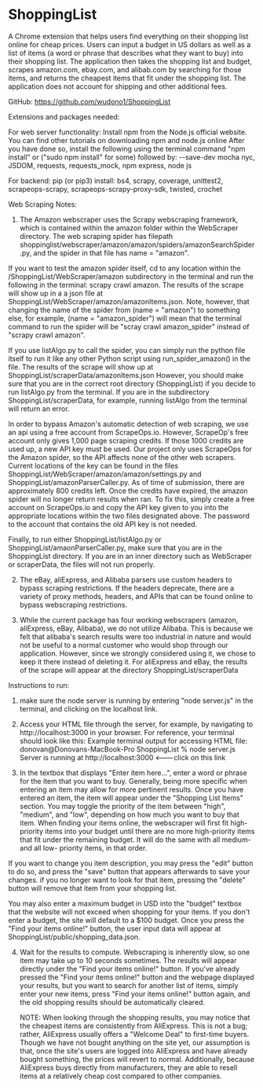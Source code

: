 # ShoppingList

A Chrome extension that helps users find everything on their shopping list online for cheap prices. Users can input a budget in US dollars as well as a list of items (a word or phrase that describes what they want to buy) into their shopping list. The application then takes the shopping list and budget, scrapes amazon.com, ebay.com, and alibab.com by searching for those items, and returns the cheapest items that fit under the shopping list. The application does not account for shipping and other additional fees.

GitHub: https://github.com/wudono1/ShoppingList



Extensions and packages needed:

For web server functionality: Install npm from the Node.js official website. You can find other tutorials on downloading npm and node.js online
After you have done so, install the following using the terminal command "npm install" or ("sudo npm install" for some) followed by: --save-dev mocha nyc, JSDOM, requests, requests_mock, npm express, node js

For backend: pip (or pip3) install: bs4, scrapy, coverage, unittest2, scrapeops-scrapy, scrapeops-scrapy-proxy-sdk, twisted, crochet



Web Scraping Notes: 

1. The Amazon webscraper uses the Scrapy webscraping framework, which is contained within the amazon folder within the WebScraper directory. The web scraping spider has filepath shoppinglist/webscraper/amazon/amazon/spiders/amazonSearchSpider.py, and the spider in that file has name = "amazon".

If you want to test the amazon spider itself, cd to any location within the /ShoppingList/WebScraper/amazon subdirectory in the terminal and run the following in the terminal: scrapy crawl amazon. The results of the scrape will show up in a a json file at ShoppingList/WebScraper/amazon/amazonItems.json. Note, however, that changing the name of the spider from (name = "amazon") to something else, for example, (name = "amazon_spider") will mean that the terminal command to run the spider will be "scray crawl amazon_spider" instead of "scrapy crawl amazon".

If you use listAlgo.py to call the spider, you can simply run the python file itself to run it like any other Python script using run_spider_amazon() in the file. The results of the scrape will show up at ShoppingList/scraperData/amazonItems.json However, you should make sure that you are in the correct root directory (ShoppingList) if you decide to run listAlgo.py from the terminal. If you are in the subdirectory ShoppingList/scraperData, for example, running listAlgo from the terminal will return an error.

In order to bypass Amazon's automatic detection of web scraping, we use an api using a free account from ScrapeOps.io. However, ScrapeOp's free account only gives 1,000 page scraping credits. If those 1000 credits are used up, a new API key must be used.  Our project only uses ScrapeOps for the Amazon spider, so the API affects none of the other web scrapers. Current locations of the key can be found in the files ShoppingList/WebScraper/amazon/amazon/settings.py and ShoppingList/amazonParserCaller.py. As of time of submission, there are approximately 800 credits left. Once the credits have expired, the amazon spider will no longer return results when ran. To fix this, simply create a free account on ScrapeOps.io and copy the API key given to you into the appropriate locations within the two files designated above. The password to the account that contains the old API key is not needed.

Finally, to run either ShoppingList/listAlgo.py or ShoppingList/amaonParserCaller.py, make sure that you are in the ShoppingList directory. If you are in an inner directory such as WebScraper or scraperData, the files will not run properly.


2. The eBay, aliExpress, and Alibaba parsers use custom headers to bypass scraping restrictions. If the headers deprecate, there are a variety of proxy methods, headers, and APIs that can be found online to bypass webscraping restrictions.


3. While the current package has four working webscrapers (amazon, aliExpress, eBay, Alibaba), we do not utilize Alibaba. This is because we felt that alibaba's search results were too industrial in nature and would not be useful to a normal customer who would shop through our application. However, since we strongly considered using it, we chose to keep it there instead of deleting it. For aliExpress and eBay, the results of the scrape will appear at the directory ShoppingList/scraperData



Instructions to run:

1. make sure the node server is running by entering "node server.js" in the terminal, and clicking on the localhost link.


2. Access your HTML file through the server, for example, by navigating to http://localhost:3000 in your browser. For reference, your terminal  should look like this:
    Example terminal output for accessing HTML file: 
    donovan@Donovans-MacBook-Pro ShoppingList % node server.js                                                           
    Server is running at http://localhost:3000 <---click on this link


3. In the textbox that displays "Enter item here...", enter a word or phrase for the item that you want to buy. Generally, being more specific when entering an item may allow for more pertinent results. Once you have entered an item, the item will appear under the "Shopping List Items" section. You may toggle the priority of the item between "high", "medium", and "low", depending on how much you want to buy that item. When finding your items online, the webscraper will first fit high-priority items into your budget until there are no more high-priority items that fit under the remaining budget. It will do the same with all medium- and all low- priority items, in that order. 

If you want to change you item description, you may press the "edit" button to do so, and press the "save" button that appears afterwards to save your changes. if you no longer want to look for that item, pressing the "delete" button will remove that item from your shopping list.

You may also enter a maximum budget in USD into the "budget" textbox that the website will not exceed when shopping for your items. If you don't enter a budget, the site will default to a $100 budget. Once you press the "Find your items online!" button, the user input data will appear at ShoppingList/public/shopping_data.json.


4. Wait for the results to compute. Webscraping is inherently slow, so one item may take up to 10 seconds sometimes. The results will appear directly under the "Find your items online!" button. If you've already pressed the "Find your items online!" button and the webpage displayed your results, but you want to search for another list of items, simply enter your new items, press "Find your items online!" button again, and the old shopping results should be automatically cleared.

   NOTE: When looking through the shopping results, you may notice that the cheapest items are consistently from AliExpress. This is not a bug; rather, AliExpress usually offers a "Welcome Deal" to first-time buyers. Though we have not bought anything on the site yet, our assumption is that, once the site's users are logged into AliExpress and have already bought something, the prices will revert to normal. Additionally, because AliExpress buys directly from manufacturers, they are able to resell items at a relatively cheap cost compared to other companies.
